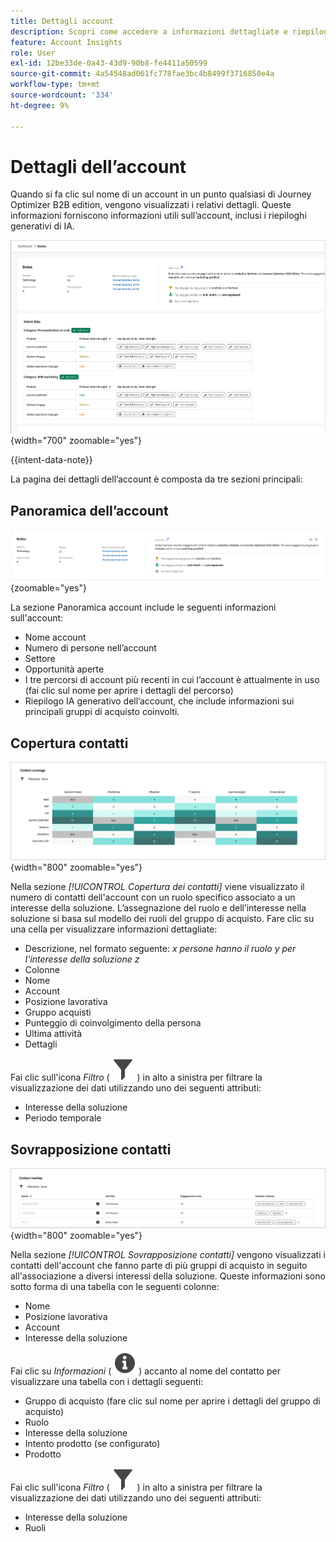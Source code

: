```yaml
---
title: Dettagli account
description: Scopri come accedere a informazioni dettagliate e riepiloghi generativi sull’intelligenza artificiale per gli account in Journey Optimizer B2B edition.
feature: Account Insights
role: User
exl-id: 12be33de-0a43-43d9-90b8-fe4411a50599
source-git-commit: 4a54548ad061fc778fae3bc4b8499f3716850e4a
workflow-type: tm+mt
source-wordcount: '334'
ht-degree: 9%

---
```


# Dettagli dell’account

Quando si fa clic sul nome di un account in un punto qualsiasi di Journey Optimizer B2B edition, vengono visualizzati i relativi dettagli. Queste informazioni forniscono informazioni utili sull’account, inclusi i riepiloghi generativi di IA.

![Accedi ai dettagli dell&#39;account](./assets/account-details.png){width="700" zoomable="yes"}

{{intent-data-note}}

La pagina dei dettagli dell’account è composta da tre sezioni principali:

## Panoramica dell’account

![Panoramica account](./assets/details-page-account-overview.png){zoomable="yes"}

La sezione Panoramica account include le seguenti informazioni sull&#39;account:

* Nome account
* Numero di persone nell’account
* Settore
* Opportunità aperte
* I tre percorsi di account più recenti in cui l’account è attualmente in uso (fai clic sul nome per aprire i dettagli del percorso)
* Riepilogo IA generativo dell’account, che include informazioni sui principali gruppi di acquisto coinvolti.

## Copertura contatti

![Copertura contatti account](./assets/details-page-contact-coverage.png){width="800" zoomable="yes"}

Nella sezione _[!UICONTROL Copertura dei contatti]_ viene visualizzato il numero di contatti dell&#39;account con un ruolo specifico associato a un interesse della soluzione. L’assegnazione del ruolo e dell’interesse nella soluzione si basa sul modello dei ruoli del gruppo di acquisto. Fare clic su una cella per visualizzare informazioni dettagliate:

* Descrizione, nel formato seguente: _x persone hanno il ruolo y per l&#39;interesse della soluzione z_
* Colonne
* Nome
* Account
* Posizione lavorativa
* Gruppo acquisti
* Punteggio di coinvolgimento della persona
* Ultima attività
* Dettagli

Fai clic sull&#39;icona _Filtro_ ( ![Icona Filtro](../assets/do-not-localize/icon-filter.svg) ) in alto a sinistra per filtrare la visualizzazione dei dati utilizzando uno dei seguenti attributi:

* Interesse della soluzione
* Periodo temporale

## Sovrapposizione contatti

![Sovrapposizione contatti account](./assets/details-page-contact-overlap.png){width="800" zoomable="yes"}

Nella sezione _[!UICONTROL Sovrapposizione contatti]_ vengono visualizzati i contatti dell&#39;account che fanno parte di più gruppi di acquisto in seguito all&#39;associazione a diversi interessi della soluzione. Queste informazioni sono sotto forma di una tabella con le seguenti colonne:

* Nome
* Posizione lavorativa
* Account
* Interesse della soluzione

Fai clic su _Informazioni_ ( ![Icona informazioni](../assets/do-not-localize/icon-info.svg) ) accanto al nome del contatto per visualizzare una tabella con i dettagli seguenti:

* Gruppo di acquisto (fare clic sul nome per aprire i dettagli del gruppo di acquisto)
* Ruolo
* Interesse della soluzione
* Intento prodotto (se configurato)
* Prodotto

Fai clic sull&#39;icona _Filtro_ ( ![Icona Filtro](../assets/do-not-localize/icon-filter.svg) ) in alto a sinistra per filtrare la visualizzazione dei dati utilizzando uno dei seguenti attributi:

* Interesse della soluzione
* Ruoli
